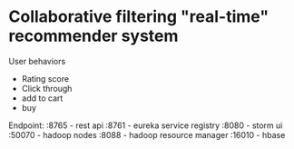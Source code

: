 # Collaborative filtering "real-time" recommender system

User behaviors
  - Rating score
  - Click through
  - add to cart 
  - buy  

Endpoint:
  :8765 - rest api 
  :8761 - eureka service registry 
  :8080 - storm ui 
  :50070 - hadoop nodes
  :8088 - hadoop resource manager 
  :16010 - hbase